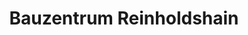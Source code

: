 ---
title: "Bauzentrum Reinholdshain"
url: /dippoldiswalde/bauzentrum-reinholdshain/
shop: Garten-Center
---